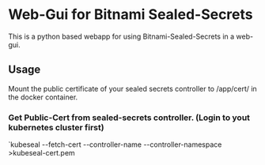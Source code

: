 # Web-Gui for Bitnami Sealed-Secrets

This is a python based webapp for using Bitnami-Sealed-Secrets in a web-gui.

## Usage
Mount the public certificate of your sealed secrets controller to /app/cert/ in the docker container.

### Get Public-Cert from sealed-secrets controller. (Login to yout kubernetes cluster first)
`kubeseal --fetch-cert --controller-name <your-sealed-secrets-controller> --controller-namespace <sealed-secrets-controller-namespace> >kubeseal-cert.pem
